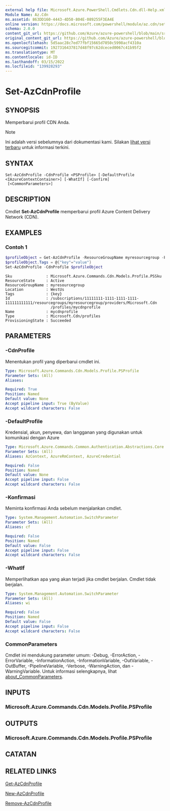 ```yaml
---
external help file: Microsoft.Azure.PowerShell.Cmdlets.Cdn.dll-Help.xml
Module Name: Az.Cdn
ms.assetid: 863DD160-4443-4D50-804E-089255F3EA4E
online version: https://docs.microsoft.com/powershell/module/az.cdn/set-azcdnprofile
schema: 2.0.0
content_git_url: https://github.com/Azure/azure-powershell/blob/main/src/Cdn/Cdn/help/Set-AzCdnProfile.md
original_content_git_url: https://github.com/Azure/azure-powershell/blob/main/src/Cdn/Cdn/help/Set-AzCdnProfile.md
ms.openlocfilehash: 5d5aac28c7ed77fbf15665d7050c5998acf4310a
ms.sourcegitcommit: 1927316437817d48f97c62dceced0067c41b95f2
ms.translationtype: MT
ms.contentlocale: id-ID
ms.lasthandoff: 03/15/2022
ms.locfileid: "139928293"
---
```

# Set-AzCdnProfile

## SYNOPSIS
Memperbarui profil CDN Anda.

> [!NOTE]
>Ini adalah versi sebelumnya dari dokumentasi kami. Silakan [lihat versi terbaru](/powershell/module/az.cdn/set-azcdnprofile) untuk informasi terkini.

## SYNTAX

```
Set-AzCdnProfile -CdnProfile <PSProfile> [-DefaultProfile <IAzureContextContainer>] [-WhatIf] [-Confirm]
 [<CommonParameters>]
```

## DESCRIPTION
Cmdlet **Set-AzCdnProfile** memperbarui profil Azure Content Delivery Network (CDN).

## EXAMPLES

### Contoh 1
```powershell
$profileObject = Get-AzCdnProfile -ResourceGroupName myresourcegroup -ProfileName mycdnprofile
$profileObject.Tags = @{"key"="value"}
Set-AzCdnProfile -CdnProfile $profileObject
```

```Output
Sku               : Microsoft.Azure.Commands.Cdn.Models.Profile.PSSku
ResourceState     : Active
ResourceGroupName : myresourcegroup
Location          : WestUs
Tags              : {key}
Id                : /subscriptions/11111111-1111-1111-1111-111111111111/resourcegroups/myresourcegroup/providers/Microsoft.Cdn
                    /profiles/mycdnprofile
Name              : mycdnprofile
Type              : Microsoft.Cdn/profiles
ProvisioningState : Succeeded
```

## PARAMETERS

### -CdnProfile
Menentukan profil yang diperbarui cmdlet ini.

```yaml
Type: Microsoft.Azure.Commands.Cdn.Models.Profile.PSProfile
Parameter Sets: (All)
Aliases:

Required: True
Position: Named
Default value: None
Accept pipeline input: True (ByValue)
Accept wildcard characters: False
```

### -DefaultProfile
Kredensial, akun, penyewa, dan langganan yang digunakan untuk komunikasi dengan Azure

```yaml
Type: Microsoft.Azure.Commands.Common.Authentication.Abstractions.Core.IAzureContextContainer
Parameter Sets: (All)
Aliases: AzContext, AzureRmContext, AzureCredential

Required: False
Position: Named
Default value: None
Accept pipeline input: False
Accept wildcard characters: False
```

### -Konfirmasi
Meminta konfirmasi Anda sebelum menjalankan cmdlet.

```yaml
Type: System.Management.Automation.SwitchParameter
Parameter Sets: (All)
Aliases: cf

Required: False
Position: Named
Default value: False
Accept pipeline input: False
Accept wildcard characters: False
```

### -WhatIf
Memperlihatkan apa yang akan terjadi jika cmdlet berjalan.
Cmdlet tidak berjalan.

```yaml
Type: System.Management.Automation.SwitchParameter
Parameter Sets: (All)
Aliases: wi

Required: False
Position: Named
Default value: False
Accept pipeline input: False
Accept wildcard characters: False
```

### CommonParameters
Cmdlet ini mendukung parameter umum: -Debug, -ErrorAction, -ErrorVariable, -InformationAction, -InformationVariable, -OutVariable, -OutBuffer, -PipelineVariable, -Verbose, -WarningAction, dan -WarningVariable. Untuk informasi selengkapnya, lihat [about_CommonParameters](http://go.microsoft.com/fwlink/?LinkID=113216).

## INPUTS

### Microsoft.Azure.Commands.Cdn.Models.Profile.PSProfile

## OUTPUTS

### Microsoft.Azure.Commands.Cdn.Models.Profile.PSProfile

## CATATAN

## RELATED LINKS

[Get-AzCdnProfile](./Get-AzCdnProfile.md)

[New-AzCdnProfile](./New-AzCdnProfile.md)

[Remove-AzCdnProfile](./Remove-AzCdnProfile.md)


